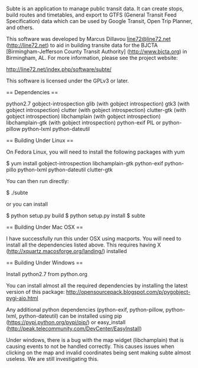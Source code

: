 Subte is an application to manage public transit data. It can create stops, build routes and timetables, and export to GTFS (General Transit Feed Specification) data which can be used by Google Transit, Open Trip Planner, and others.

This software was developed by Marcus Dillavou <line72@line72.net> (http://line72.net) to aid in building transite data for the BJCTA [Birmingham-Jefferson County Transit Authority] (http://www.bjcta.org) in Birmingham, AL. For more information, please see the project website:

http://line72.net/index.php/software/subte/

This software is licensed under the GPLv3 or later.

== Dependencies ==

python2.7
gobject-introspection
glib (with gobject introspection)
gtk3 (with gobject introspection)
clutter (with gobject introspection)
clutter-gtk (with gobject introspection)
libchamplain (with gobject introspection)
libchamplain-gtk (with gobject introspection)
python-exif
PIL or python-pillow
python-lxml
python-dateutil

== Building Under Linux ==

On Fedora Linux, you will need to install the following packages with yum

$ yum install gobject-introspection libchamplain-gtk python-exif python-pillo python-lxml python-dateutil clutter-gtk

You can then run directly:

$ ./subte

or you can install

$ python setup.py build
$ python setup.py install
$ subte

== Building Under Mac OSX ==

I have successfully run this under OSX using macports. You will need to install all the dependencies listed above. This requires having X (http://xquartz.macosforge.org/landing/) installed

== Building Under Windows ==

Install python2.7 from python.org

You can install almost all the required dependencies by installing the latest version of this package:
http://opensourcepack.blogspot.com/p/pygobject-pygi-aio.html

Any additional python dependencies (python-exif, python-pillow, python-lxml, python-dateutil) can be installed using pip (https://pypi.python.org/pypi/pip/) or easy_install (http://peak.telecommunity.com/DevCenter/EasyInstall)

Under windows, there is a bug with the map widget (libchamplain) that is causing events to not be handled correctly. This causes issues when clicking on the map and invalid coordinates being sent making subte almost useless. We are still investigating this.